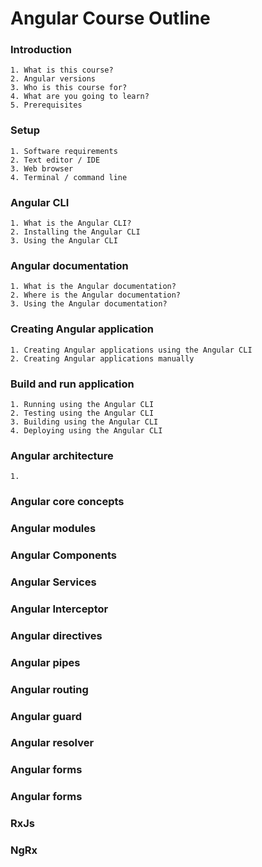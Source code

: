 # Angular Course Outline

### Introduction
    1. What is this course?
    2. Angular versions
    3. Who is this course for?
    4. What are you going to learn?
    5. Prerequisites

### Setup
    1. Software requirements
    2. Text editor / IDE
    3. Web browser
    4. Terminal / command line

### Angular CLI
    1. What is the Angular CLI?
    2. Installing the Angular CLI
    3. Using the Angular CLI

### Angular documentation
    1. What is the Angular documentation?
    2. Where is the Angular documentation?
    3. Using the Angular documentation?

### Creating Angular application
    1. Creating Angular applications using the Angular CLI
    2. Creating Angular applications manually

### Build and run application
    1. Running using the Angular CLI
    2. Testing using the Angular CLI
    3. Building using the Angular CLI
    4. Deploying using the Angular CLI

### Angular architecture
    1.

### Angular core concepts

### Angular modules

### Angular Components

### Angular Services

### Angular Interceptor

### Angular directives

### Angular pipes

### Angular routing

### Angular guard

### Angular resolver

### Angular forms

### Angular forms

### RxJs

### NgRx
